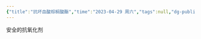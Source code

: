 ```yaml
---
{"title":"抗坏血酸棕榈酸酯","time":"2023-04-29 周六","tags":null,"dg-publish":true,"permalink":"/300 评价/Z 配料详解/抗坏血酸棕榈酸酯/","dgPassFrontmatter":true,"created":"2024-01-25T18:45:04.000+08:00","updated":"2024-01-25T18:45:04.000+08:00"}
---
```



安全的抗氧化剂